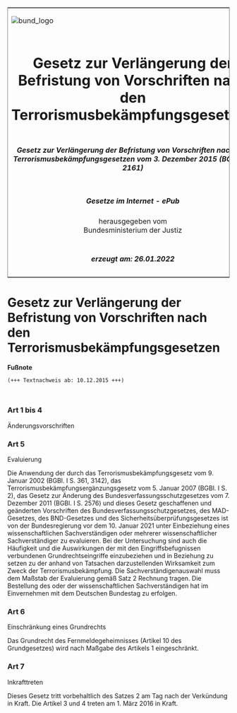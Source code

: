<span id="DECKBLATT.html"></span>

<table border="0" frame="border" width="100%">

<tr valign="top">

<td align="left">

![bund\_logo](BfJ_2021_Web_de_de.gif)

</td>

<td align="right">

 

</td>

</tr>

<tr align="center" valign="middle">

<td colspan="2">

# Gesetz zur Verlängerung der Befristung von Vorschriften nach den Terrorismusbekämpfungsgesetzen

</td>

</tr>

<tr align="center" valign="middle">

<td colspan="2">

##### Gesetz zur Verlängerung der Befristung von Vorschriften nach den Terrorismusbekämpfungsgesetzen vom 3. Dezember 2015 (BGBl. I S. 2161)

</td>

</tr>

<tr align="center" valign="middle">

<td colspan="2">

  
  

##### Gesetze im Internet - ePub  
  
herausgegeben vom  
Bundesministerium der Justiz

</td>

</tr>

<tr align="center" valign="bottom">

<td colspan="2">

  
  

##### erzeugt am: 26.01.2022

</td>

</tr>

</table>

<span id="BJNR216100015.html"></span>

# Gesetz zur Verlängerung der Befristung von Vorschriften nach den Terrorismusbekämpfungsgesetzen

<div>

  
**Fußnote**

<div class="jnhtml">

<div>

<div class="jurAbsatz">

  

``` 
(+++ Textnachweis ab: 10.12.2015 +++)

 
```

</div>

</div>

</div>

</div>

<span id="BJNR216100015BJNE000100000.html"></span>

### Art 1 bis 4  
Änderungsvorschriften

<div>

<div class="jnhtml">

<div>

</div>

</div>

</div>

<span id="BJNR216100015BJNE000200000.html"></span>

### Art 5  
Evaluierung

<div>

<div class="jnhtml">

<div>

<div class="jurAbsatz">

Die Anwendung der durch das Terrorismusbekämpfungsgesetz vom 9. Januar
2002 (BGBl. I S. 361, 3142), das Terrorismusbekämpfungsergänzungsgesetz
vom 5. Januar 2007 (BGBl. I S. 2), das Gesetz zur Änderung des
Bundesverfassungsschutzgesetzes vom 7. Dezember 2011 (BGBl. I S. 2576)
und dieses Gesetz geschaffenen und geänderten Vorschriften des
Bundesverfassungsschutzgesetzes, des MAD-Gesetzes, des BND-Gesetzes und
des Sicherheitsüberprüfungsgesetzes ist von der Bundesregierung vor dem
10. Januar 2021 unter Einbeziehung eines wissenschaftlichen
Sachverständigen oder mehrerer wissenschaftlicher Sachverständiger zu
evaluieren. Bei der Untersuchung sind auch die Häufigkeit und die
Auswirkungen der mit den Eingriffsbefugnissen verbundenen
Grundrechtseingriffe einzubeziehen und in Beziehung zu setzen zu der
anhand von Tatsachen darzustellenden Wirksamkeit zum Zweck der
Terrorismusbekämpfung. Die Sachverständigenauswahl muss dem Maßstab der
Evaluierung gemäß Satz 2 Rechnung tragen. Die Bestellung des oder der
wissenschaftlichen Sachverständigen hat im Einvernehmen mit dem
Deutschen Bundestag zu erfolgen.

</div>

</div>

</div>

</div>

<span id="BJNR216100015BJNE000300000.html"></span>

### Art 6  
Einschränkung eines Grundrechts

<div>

<div class="jnhtml">

<div>

<div class="jurAbsatz">

Das Grundrecht des Fernmeldegeheimnisses (Artikel 10 des Grundgesetzes)
wird nach Maßgabe des Artikels 1 eingeschränkt.

</div>

</div>

</div>

</div>

<span id="BJNR216100015BJNE000400000.html"></span>

### Art 7  
Inkrafttreten

<div>

<div class="jnhtml">

<div>

<div class="jurAbsatz">

Dieses Gesetz tritt vorbehaltlich des Satzes 2 am Tag nach der
Verkündung in Kraft. Die Artikel 3 und 4 treten am 1. März 2016 in
Kraft.

</div>

</div>

</div>

</div>
